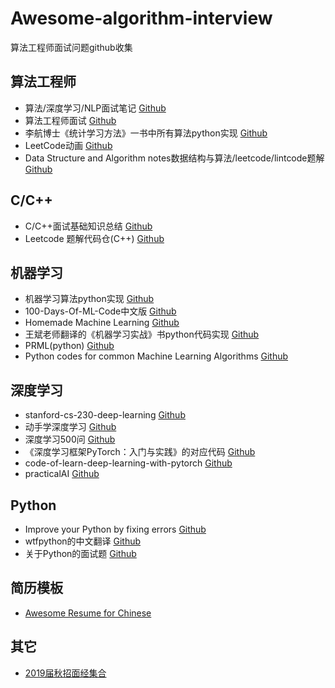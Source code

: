 # Awesome-algorithm-interview
算法工程师面试问题github收集

## 算法工程师
- 算法/深度学习/NLP面试笔记 [Github](https://github.com/imhuay/Algorithm_Interview_Notes-Chinese)  
- 算法工程师面试 [Github](https://github.com/PPshrimpGo/AIinterview)  
- 李航博士《统计学习方法》一书中所有算法python实现 [Github](https://github.com/WenDesi/lihang_book_algorithm)  
- LeetCode动画 [Github](https://github.com/MisterBooo/LeetCodeAnimation)  
- Data Structure and Algorithm notes数据结构与算法/leetcode/lintcode题解 [Github](https://github.com/billryan/algorithm-exercise)  

## C/C++
- C/C++面试基础知识总结 [Github](https://github.com/huihut/interview)  
- Leetcode 题解代码仓(C++) [Github](https://github.com/liuyubobobo/Play-Leetcode)  

## 机器学习
- 机器学习算法python实现 [Github](https://github.com/lawlite19/MachineLearning_Python)  
- 100-Days-Of-ML-Code中文版 [Github](https://github.com/MLEveryday/100-Days-Of-ML-Code)  
- Homemade Machine Learning [Github](https://github.com/trekhleb/homemade-machine-learning)  
- 王斌老师翻译的《机器学习实战》书python代码实现 [Github](https://github.com/wzy6642/Machine-Learning-in-Action-Python3)  
- PRML(python) [Github](https://github.com/ctgk/PRML)  
- Python codes for common Machine Learning Algorithms [Github](https://github.com/susanli2016/Machine-Learning-with-Python)  

## 深度学习
- stanford-cs-230-deep-learning [Github](https://github.com/afshinea/stanford-cs-230-deep-learning)  
- 动手学深度学习 [Github](https://github.com/d2l-ai/d2l-zh)  
- 深度学习500问 [Github](https://github.com/scutan90/DeepLearning-500-questions)  
- 《深度学习框架PyTorch：入门与实践》的对应代码 [Github](https://github.com/chenyuntc/pytorch-book)  
- code-of-learn-deep-learning-with-pytorch [Github](https://github.com/L1aoXingyu/code-of-learn-deep-learning-with-pytorch)  
- practicalAI [Github](https://github.com/GokuMohandas/practicalAI)  

## Python
- Improve your Python by fixing errors [Github](https://github.com/qxf2/wtfiswronghere)  
- wtfpython的中文翻译 [Github](https://github.com/leisurelicht/wtfpython-cn)  
- 关于Python的面试题 [Github](https://github.com/taizilongxu/interview_python)  

## 简历模板
-  [Awesome Resume for Chinese](https://github.com/dyweb/awesome-resume-for-chinese)  

## 其它
- [2019届秋招面经集合](https://github.com/zslomo/2019-Autumn-recruitment-experience)  
